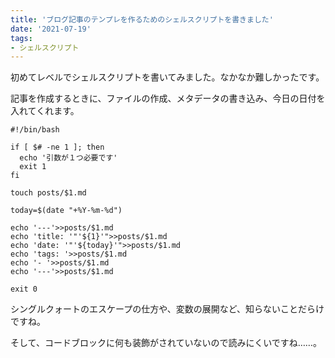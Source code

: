 ```yaml
---
title: 'ブログ記事のテンプレを作るためのシェルスクリプトを書きました'
date: '2021-07-19'
tags: 
- シェルスクリプト
---
```


初めてレベルでシェルスクリプトを書いてみました。なかなか難しかったです。

記事を作成するときに、ファイルの作成、メタデータの書き込み、今日の日付を入れてくれます。

```
#!/bin/bash

if [ $# -ne 1 ]; then
  echo '引数が１つ必要です'
  exit 1
fi

touch posts/$1.md

today=$(date "+%Y-%m-%d")

echo '---'>>posts/$1.md
echo 'title: '"'${1}'">>posts/$1.md
echo 'date: '"'${today}'">>posts/$1.md
echo 'tags: '>>posts/$1.md
echo '- '>>posts/$1.md
echo '---'>>posts/$1.md

exit 0
```

シングルクォートのエスケープの仕方や、変数の展開など、知らないことだらけですね。

そして、コードブロックに何も装飾がされていないので読みにくいですね……。
